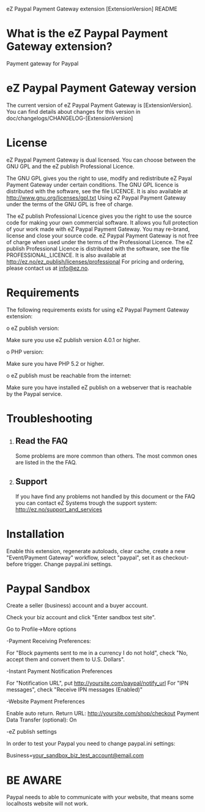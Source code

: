 eZ Paypal Payment Gateway extension [ExtensionVersion] README

What is the eZ Paypal Payment Gateway extension?
================================================

Payment gateway for Paypal


eZ Paypal Payment Gateway version
=======================

The current version of eZ Paypal Payment Gateway is [ExtensionVersion].
You can find details about changes for this version in doc/changelogs/CHANGELOG-[ExtensionVersion]


License
=======

eZ Paypal Payment Gateway is dual licensed. You can choose between the GNU
GPL and the eZ publish Professional Licence.

The GNU GPL gives you the right to use, modify and redistribute eZ Payal
Payment Gateway under certain conditions. The GNU GPL licence is distributed
with the software, see the file LICENCE. It is also available at
http://www.gnu.org/licenses/gpl.txt
Using eZ Paypal Payment Gateway under the terms of the GNU GPL is free of
charge.

The eZ publish Professional Licence gives you the right to use the source
code for making your own commercial software. It allows you full protection
of your work made with eZ Paypal Payment Gateway. You may re-brand, license
and close your source code. eZ Paypal Payment Gateway is not free of charge
when used under the terms of the Professional Licence. The eZ publish
Professional Licence is distributed with the software, see the file
PROFESSIONAL_LICENCE. It is also available at
http://ez.no/ez_publish/licenses/professional
For pricing and ordering, please contact us at info@ez.no.


Requirements
============

The following requirements exists for using eZ Paypal Payment Gateway extension:

o  eZ publish version:

   Make sure you use eZ publish version 4.0.1 or higher.

o  PHP version:

   Make sure you have PHP 5.2 or higher.

o  eZ publish must be reachable from the internet:

   Make sure you have installed eZ publish on a webserver that is reachable by
   the Paypal service.


Troubleshooting
===============

1. Read the FAQ
   ------------

   Some problems are more common than others. The most common ones are listed
   in the the FAQ.

2. Support
   -------

   If you have find any problems not handled by this document or the FAQ you
   can contact eZ Systems trough the support system:
   http://ez.no/support_and_services

Installation
============
Enable this extension, regenerate autoloads, clear cache, create a new "Event/Payment Gateway" workflow, select "paypal", set it as checkout-before trigger. Change paypal.ini settings.

Paypal Sandbox
==============

Create a seller (business) account and a buyer account.

Check your biz account and click "Enter sandbox test site".

Go to Profile->More options

-Payment Receiving Preferences:

For "Block payments sent to me in a currency I do not hold", check "No, accept them and convert them to U.S. Dollars".

-Instant Payment Notification Preferences

For "Notification URL", put http://yoursite.com/paypal/notify_url
For "IPN messages", check "Receive IPN messages (Enabled)"

-Website Payment Preferences

Enable auto return.
Return URL: http://yoursite.com/shop/checkout
Payment Data Transfer (optional): On

-eZ publish settings

In order to test your Paypal you need to change paypal.ini settings:

Business=your_sandbox_biz_test_account@email.com

BE AWARE
========

Paypal needs to able to communicate with your website, that means some localhosts website will not work.
